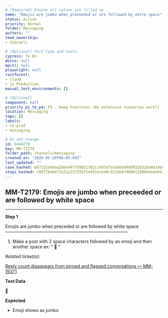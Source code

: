 ```yaml
---
# (Required) Ensure all values are filled up
name: "Emojis are jumbo when preceeded or are followed by white space"
status: Active
priority: Normal
folder: Messaging
authors: ""
team_ownership: 
- Channels

# (Optional) Test type and tools
cypress: To Do
detox: null
mmctl: null
playwright: null
rainforest: 
- Cloud
- in Production
manual_test_environments: []

# (Optional)
component: null
priority_p1_to_p4: P3 - Deep Functions (Do extensive scenarios work?)
location: Messaging
tags: []
labels: 
- se-prod
- messaging

# Do not change
id: 5444779
key: MM-T2179
folder_path: channels/messaging
created_on: "2020-05-20T06:05:08Z"
last_updated: ""
case_hashed: b87152eb0aa286e94f7d9051f62cc9d1d7a3eb0a60dd9326528a0d14b805cf314b37f0296818f854b1568e83a8ca99b2
steps_hashed: c09f76e0473a7a222725bf14d55ecbd0c922ab6f4800110866da4e0411b2958f85f91c6429fdc62a625d7bb114bb1e5d
---
```


## MM-T2179: Emojis are jumbo when preceeded or are followed by white space

---

**Step 1**

Emojis are jumbo when preceded or are followed by white space\
————————————————————————————

1. Make a post with 2 space characters followed by an emoji and then another space ex: " :taco: "

_Related ticket(s):_

[Reply count disappears from pinned and flagged conversations — MM-19371](https://mattermost.atlassian.net/browse/MM-19371)

**Test Data**

:taco:

**Expected**

- Emoji shows as jumbo
